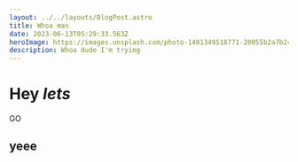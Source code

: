 ```yaml
---
layout: ../../layouts/BlogPost.astro
title: Whoa man
date: 2023-06-13T05:29:33.563Z
heroImage: https://images.unsplash.com/photo-1481349518771-20055b2a7b24?ixlib=rb-4.0.3&ixid=M3wxMjA3fDB8MHxzZWFyY2h8NHx8cmFuZG9tfGVufDB8fDB8fHww&w=1000&q=80
description: Whoa dude I'm trying
---
```

# Hey *lets*

G﻿O

## yeee